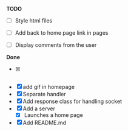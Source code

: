 **TODO**

  - [ ] Style html files
  - [ ] Add back to home page link in pages
  - [ ] Display comments from the user
  

**Done**

  - [x] ~~~Serve file in the server~~~
  - [x] add gif in homepage
  - [x] Separate handler
  - [x] Add response class for handling socket
  - [x] Add a server
    - [x] Launches a home page
- [x] Add README.md
